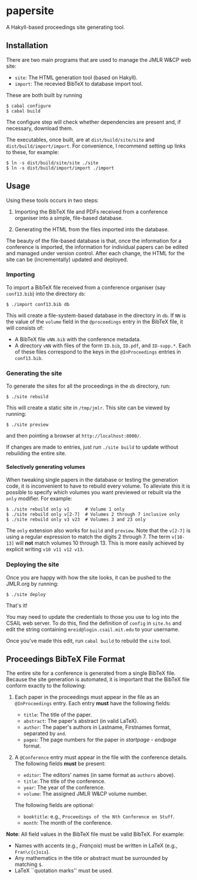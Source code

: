 papersite
=========

A Hakyll-based proceedings site generating tool.

## Installation

There are two main programs that are used to manage the JMLR W&CP web site:

- `site`: The HTML generation tool (based on Hakyll).
- `import`: The recevied BibTeX to database import tool.

These are both built by running

	$ cabal configure
	$ cabal build

The configure step will check whether dependencies are present and, if necessary,
download them.

The executables, once built, are at `dist/build/site/site` and 
`dist/build/import/import`. For convenience, I recommend setting up links to these,
for example:

	$ ln -s dist/build/site/site ./site
	$ ln -s dist/build/import/import ./import


## Usage

Using these tools occurs in two steps:

1. Importing the BibTeX file and PDFs received from a conference organiser into
   a simple, file-based database.

2. Generating the HTML from the files imported into the database.

The beauty of the file-based database is that, once the information for a conference
is imported, the information for individual papers can be edited and managed under 
version control. After each change, the HTML for the site can be (incrementally)
updated and deployed.

### Importing

To import a BibTeX file received from a conference organiser (say `conf13.bib`)
into the directory `db`:

	$ ./import conf13.bib db

This will create a file-system-based database in the directory in `db`. 
If `NN` is the value of the `volume` field in the `@proceedings` entry in the BibTeX
file, it will consists of:

- A BibTeX file `vNN.bib` with the conference metadata.
- A directory `vNN` with files of the form `ID.bib`, `ID.pdf`, and `ID-supp.*`.
  Each of these files correspond to the keys in the `@InProceedings` entries in 
  `conf13.bib`.

### Generating the site

To generate the sites for all the proceedings in the `db` directory, run:

	$ ./site rebuild

This will create a static site in `/tmp/jmlr`. This site can be viewed by 
running:

	$ ./site preview

and then pointing a browser at `http://localhost:8000/`.

If changes are made to entries, just run `./site build` to update without rebuilding
the entire site.

#### Selectively generating volumes

When tweaking single papers in the database or testing the generation code, it is 
inconvenient to have to rebuild every volume. To alleviate this it is possible to
specify which volumes you want previewed or rebuilt via the `only` modifier.
For example:

	$ ./site rebuild only v1      # Volume 1 only
	$ ./site rebuild only v[2-7]  # Volumes 2 through 7 inclusive only
	$ ./site rebuild only v3 v23  # Volumes 3 and 23 only

The `only` extension also works for `build` and `preview`.
Note that the `v[2-7]` is using a regular expression to match the digits 2 
through 7. The term `v[10-13]` will **not** match volumes 10 through 13. 
This is more easily achieved by explicit writing `v10 v11 v12 v13`.

### Deploying the site

Once you are happy with how the site looks, it can be pushed to the JMLR.org by
running:

	$ ./site deploy

That's it!

You may need to update the credentials to those you use to log into the CSAIL
web server. To do this, find the definition of `config` in `site.hs` and edit
the string containing `mreid@login.csail.mit.edu` to your username.

Once you've made this edit, run `cabal build` to rebuild the `site` tool.

## Proceedings BibTeX File Format

The entire site for a conference is generated from a single BibTeX file. 
Because the site generation is automated, it is important that the BibTeX file
conform exactly to the following:

1. Each paper in the proceedings must appear in the file as an 
   `@InProceedings` entry. Each entry **must** have the following fields:

   - `title`: The title of the paper.
   - `abstract`: The paper's abstract (in valid LaTeX).
   - `author`:   The paper's authors in Lastname, Firstnames format, separated by
                 `and`.
   - `pages`:    The page numbers for the paper in _startpage_ - _endpage_ format.

2. A `@Conference` entry must appear in the file with the conference details.
   The following fields **must** be present:

   - `editor`: The editors' names (in same format as `authors` above).
   - `title`:  The title of the conference.
   - `year`:   The year of the conference.
   - `volume`: The assigned JMLR W&CP volume number. 

	The following fields are optional:
   - `booktitle`: e.g., `Proceedings of the Nth Conference on Stuff`.
   - `month`:     The month of the conference.

**Note**: All field values in the BibTeX file must be valid BibTeX. For example:
 - Names with accents (e.g., _François_) must be written in LaTeX 
   (e.g., `Fran\c{c}ois`). 
 - Any mathematics in the title or abstract must be surrounded by matching `$`.
 - LaTeX ``quotation marks'' must be used.
